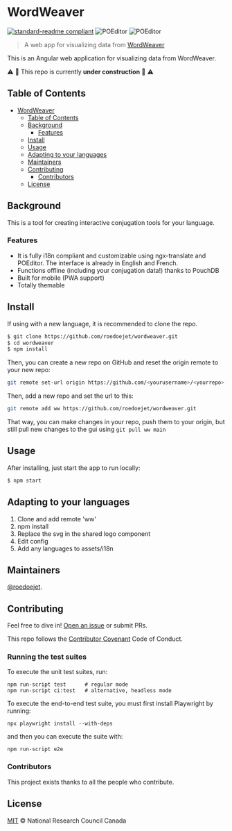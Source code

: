 # WordWeaver

[![standard-readme compliant](https://img.shields.io/badge/readme%20style-standard-brightgreen.svg?style=flat-square)](https://github.com/roedoejet/wordweaver)
![POEditor](https://img.shields.io/poeditor/progress/331037/en?token=611d3987e3a7e94e57b049c0df8de613)
![POEditor](https://img.shields.io/poeditor/progress/331037/fr?token=611d3987e3a7e94e57b049c0df8de613)

> A web app for visualizing data from [WordWeaver](https://github.com/roedoejet/wordweaver)

This is an Angular web application for visualizing data from WordWeaver.

:warning: :construction: This repo is currently **under construction** :construction: :warning:

## Table of Contents

- [WordWeaver](#wordweaver)
  - [Table of Contents](#table-of-contents)
  - [Background](#background)
    - [Features](#features)
  - [Install](#install)
  - [Usage](#usage)
  - [Adapting to your languages](#adapting-to-your-languages)
  - [Maintainers](#maintainers)
  - [Contributing](#contributing)
    - [Contributors](#contributors)
  - [License](#license)

## Background

This is a tool for creating interactive conjugation tools for your language.

### Features

- It is fully i18n compliant and customizable using ngx-translate and POEditor. The interface is already in English and French.
- Functions offline (including your conjugation data!) thanks to PouchDB
- Built for mobile (PWA support)
- Totally themable

## Install

If using with a new language, it is recommended to clone the repo.

```sh
$ git clone https://github.com/roedoejet/wordweaver.git
$ cd wordweaver
$ npm install
```

Then, you can create a new repo on GitHub and reset the origin remote to your new repo:

```sh
git remote set-url origin https://github.com/<yourusername>/<yourrepo>
```

Then, add a new repo and set the url to this:

```sh
git remote add ww https://github.com/roedoejet/wordweaver.git
```

That way, you can make changes in your repo, push them to your origin, but still pull new changes to the gui using `git pull ww main`

## Usage

After installing, just start the app to run locally:

```sh
$ npm start
```

## Adapting to your languages

1. Clone and add remote 'ww'
2. npm install
3. Replace the svg in the shared logo component
4. Edit config
5. Add any languages to assets/i18n

## Maintainers

[@roedoejet](https://github.com/roedoejet).

## Contributing

Feel free to dive in! [Open an issue](https://github.com/roedoejet/wordweaver/issues/new) or submit PRs.

This repo follows the [Contributor Covenant](http://contributor-covenant.org/version/1/3/0/) Code of Conduct.

### Running the test suites

To execute the unit test suites, run:

```
npm run-script test      # regular mode
npm run-script ci:test   # alternative, headless mode
```

To execute the end-to-end test suite, you must first install Playwright by running:

```
npx playwright install --with-deps
```

and then you can execute the suite with:

```
npm run-script e2e
```

### Contributors

This project exists thanks to all the people who contribute.

## License

[MIT](LICENSE) © National Research Council Canada
